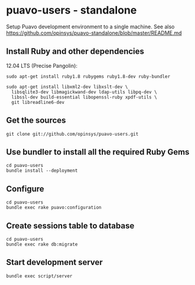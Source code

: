 # puavo-users - standalone

Setup Puavo development environment to a single machine. See also https://github.com/opinsys/puavo-standalone/blob/master/README.md

## Install Ruby and other dependencies

12.04 LTS (Precise Pangolin):

    sudo apt-get install ruby1.8 rubygems ruby1.8-dev ruby-bundler

    sudo apt-get install libxml2-dev libxslt-dev \
      libsqlite3-dev libmagickwand-dev ldap-utils libpq-dev \
      libssl-dev build-essential libopenssl-ruby xpdf-utils \
      git libreadline6-dev

## Get the sources

    git clone git://github.com/opinsys/puavo-users.git

## Use bundler to install all the required Ruby Gems

    cd puavo-users
    bundle install --deployment

## Configure

    cd puavo-users
    bundle exec rake puavo:configuration

## Create sessions table to database
    cd puavo-users
    bundle exec rake db:migrate

## Start development server
    bundle exec script/server
